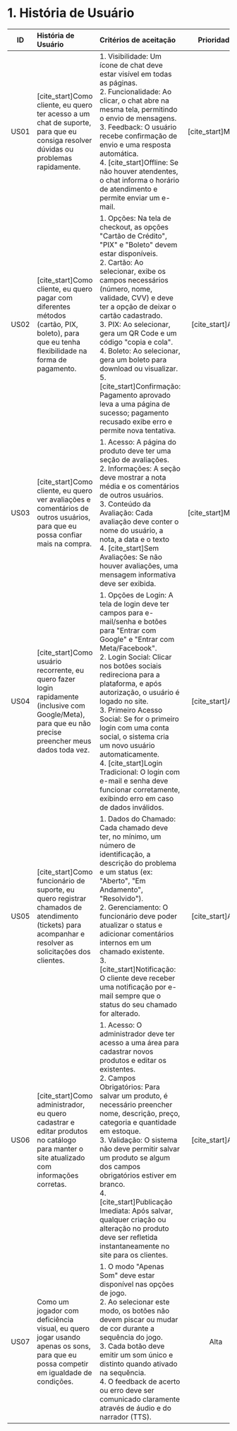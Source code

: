 # 1. História de Usuário

| ID   | História de Usuário                                                                                                     | Critérios de aceitação                                                                                                                                                                                                                                                          | Prioridade | RF/RNF relacionado | Story Points |
| :--: | :---------------------------------------------------------------------------------------------------------------------- | :-------------------------------------------------------------------------------------------------------------------------------------------------------------------------------------------------------------------------------------------------------------- | :--------: | :----------------: | :----------: |
| US01 | [cite_start]Como cliente, eu quero ter acesso a um chat de suporte, para que eu consiga resolver dúvidas ou problemas rapidamente.  | 1. Visibilidade: Um ícone de chat deve estar visível em todas as páginas.<br>2. Funcionalidade: Ao clicar, o chat abre na mesma tela, permitindo o envio de mensagens.<br>3. Feedback: O usuário recebe confirmação de envio e uma resposta automática.<br>4. [cite_start]Offline: Se não houver atendentes, o chat informa o horário de atendimento e permite enviar um e-mail.  | [cite_start]Média  |      [cite_start]RF05/RF06      |      [cite_start]-       |
| US02 | [cite_start]Como cliente, eu quero pagar com diferentes métodos (cartão, PIX, boleto), para que eu tenha flexibilidade na forma de pagamento.  | 1. Opções: Na tela de checkout, as opções "Cartão de Crédito", "PIX" e "Boleto" devem estar disponíveis.<br>2. Cartão: Ao selecionar, exibe os campos necessários (número, nome, validade, CVV) e deve ter a opção de deixar o cartão cadastrado.<br>3. PIX: Ao selecionar, gera um QR Code e um código "copia e cola".<br>4. Boleto: Ao selecionar, gera um boleto para download ou visualizar.<br>5. [cite_start]Confirmação: Pagamento aprovado leva a uma página de sucesso; pagamento recusado exibe erro e permite nova tentativa.  | [cite_start]Alta  |      [cite_start]RF01      |      [cite_start]-       |
| US03 | [cite_start]Como cliente, eu quero ver avaliações e comentários de outros usuários, para que eu possa confiar mais na compra.  | 1. Acesso: A página do produto deve ter uma seção de avaliações.<br>2. Informações: A seção deve mostrar a nota média e os comentários de outros usuários.<br>3. Conteúdo da Avaliação: Cada avaliação deve conter o nome do usuário, a nota, a data e o texto<br>4. [cite_start]Sem Avaliações: Se não houver avaliações, uma mensagem informativa deve ser exibida.  | [cite_start]Média  |      [cite_start]-       |      [cite_start]-       |
| US04 | [cite_start]Como usuário recorrente, eu quero fazer login rapidamente (inclusive com Google/Meta), para que eu não precise preencher meus dados toda vez.  | 1. Opções de Login: A tela de login deve ter campos para e-mail/senha e botões para "Entrar com Google" e "Entrar com Meta/Facebook".<br>2. Login Social: Clicar nos botões sociais redireciona para a plataforma, e após autorização, o usuário é logado no site.<br>3. Primeiro Acesso Social: Se for o primeiro login com uma conta social, o sistema cria um novo usuário automaticamente.<br>4. [cite_start]Login Tradicional: O login com e-mail e senha deve funcionar corretamente, exibindo erro em caso de dados inválidos.  | [cite_start]Alta  |      [cite_start]-       |      [cite_start]-       |
| US05 | [cite_start]Como funcionário de suporte, eu quero registrar chamados de atendimento (tickets) para acompanhar e resolver as solicitações dos clientes.  | 1. Dados do Chamado: Cada chamado deve ter, no mínimo, um número de identificação, a descrição do problema e um status (ex: "Aberto", "Em Andamento", "Resolvido").<br>2. Gerenciamento: O funcionário deve poder atualizar o status e adicionar comentários internos em um chamado existente.<br>3. [cite_start]Notificação: O cliente deve receber uma notificação por e-mail sempre que o status do seu chamado for alterado.  | [cite_start]Alta  |      [cite_start]-       |      [cite_start]-       |
| US06 | [cite_start]Como administrador, eu quero cadastrar e editar produtos no catálogo para manter o site atualizado com informações corretas.  | 1. Acesso: O administrador deve ter acesso a uma área para cadastrar novos produtos e editar os existentes.<br>2. Campos Obrigatórios: Para salvar um produto, é necessário preencher nome, descrição, preço, categoria e quantidade em estoque.<br>3. Validação: O sistema não deve permitir salvar um produto se algum dos campos obrigatórios estiver em branco.<br>4. [cite_start]Publicação Imediata: Após salvar, qualquer criação ou alteração no produto deve ser refletida instantaneamente no site para os clientes.  | [cite_start]Alta  |      [cite_start]-       |      [cite_start]-       |
| US07 | Como um jogador com deficiência visual, eu quero jogar usando apenas os sons, para que eu possa competir em igualdade de condições. | 1. O modo "Apenas Som" deve estar disponível nas opções de jogo.<br>2. Ao selecionar este modo, os botões não devem piscar ou mudar de cor durante a sequência do jogo.<br>3. Cada botão deve emitir um som único e distinto quando ativado na sequência.<br>4. O feedback de acerto ou erro deve ser comunicado claramente através de áudio e do narrador (TTS). | Alta |      RF02/RF05     |      -      |
